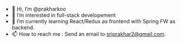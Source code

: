 - 👋 Hi, I’m @prakharkoo
- 👀 I’m interested in full-stack developement
- 🌱 I’m currently learning React/Redux as frontend with Spring FW as backend.
- 📫 How to reach me : Send an email to sriprakhar2@gmail.com.

<!---
prakharkoo/prakharkoo is a ✨ special ✨ repository because its `README.md` (this file) appears on your GitHub profile.
You can click the Preview link to take a look at your changes.
--->
